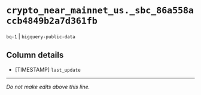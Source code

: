 # `crypto_near_mainnet_us._sbc_86a558accb4849b2a7d361fb`
`bq-1` | `bigquery-public-data`

## Column details
* [TIMESTAMP] `last_update`

-------------------------------------------------------------------------------
*Do not make edits above this line.*
